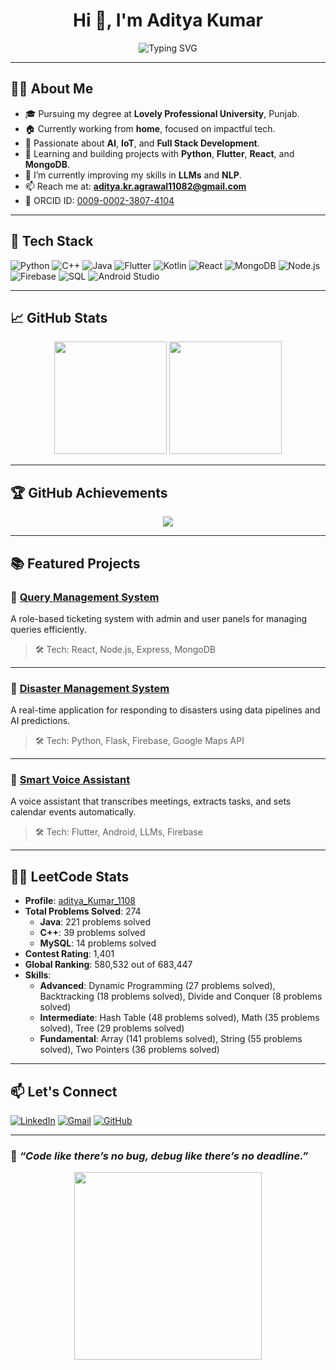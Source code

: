 <h1 align="center">Hi 👋, I'm Aditya Kumar</h1>

<div align="center">
  <img src="https://readme-typing-svg.demolab.com?font=Fira+Code&size=24&duration=3000&pause=1000&center=true&vCenter=true&width=435&lines=Tech+Explorer+%F0%9F%9A%80;Problem+Solver+%F0%9F%94%A5;Code+%E2%9D%A4%EF%B8%8F+Coffee+%E2%98%95;Welcome+to+my+GitHub+Profile!" alt="Typing SVG" />
</div>

---

## 🙋‍♂️ About Me

- 🎓 Pursuing my degree at **Lovely Professional University**, Punjab.
- 🏠 Currently working from **home**, focused on impactful tech.
- 🔭 Passionate about **AI**, **IoT**, and **Full Stack Development**.
- 🧠 Learning and building projects with **Python**, **Flutter**, **React**, and **MongoDB**.
- 🌱 I’m currently improving my skills in **LLMs** and **NLP**.
- 📫 Reach me at: **aditya.kr.agrawal11082@gmail.com**
- 🧾 ORCID ID: [0009-0002-3807-4104](https://orcid.org/0009-0002-3807-4104)

---

## 🚀 Tech Stack

![Python](https://img.shields.io/badge/Python-3776AB?style=flat&logo=python&logoColor=white)
![C++](https://img.shields.io/badge/C%2B%2B-00599C?style=flat&logo=c%2B%2B&logoColor=white)
![Java](https://img.shields.io/badge/Java-ED8B00?style=flat&logo=java&logoColor=white)
![Flutter](https://img.shields.io/badge/Flutter-02569B?style=flat&logo=flutter&logoColor=white)
![Kotlin](https://img.shields.io/badge/Kotlin-0095D5?style=flat&logo=kotlin&logoColor=white)
![React](https://img.shields.io/badge/React-20232A?style=flat&logo=react&logoColor=61DAFB)
![MongoDB](https://img.shields.io/badge/MongoDB-4EA94B?style=flat&logo=mongodb&logoColor=white)
![Node.js](https://img.shields.io/badge/Node.js-339933?style=flat&logo=nodedotjs&logoColor=white)
![Firebase](https://img.shields.io/badge/Firebase-FFCA28?style=flat&logo=firebase&logoColor=black)
![SQL](https://img.shields.io/badge/SQL-4479A1?style=flat&logo=mysql&logoColor=white)
![Android Studio](https://img.shields.io/badge/Android%20Studio-3DDC84?style=flat&logo=android-studio&logoColor=white)

---

## 📈 GitHub Stats

<p align="center">
  <img src="https://github-readme-stats.vercel.app/api?username=adityakr1108&show_icons=true&theme=radical" height="180"/>
  <img src="https://github-readme-stats.vercel.app/api/top-langs/?username=adityakr1108&layout=compact&theme=radical" height="180"/>
</p>

---

## 🏆 GitHub Achievements

<p align="center">
  <img src="https://github-profile-trophy.vercel.app/?username=adityakr1108&theme=radical&row=1&no-bg=true&no-frame=true" />
</p>

---

## 📚 Featured Projects

### 🔹 [Query Management System](https://github.com/adityakr1108/Query-Management)
A role-based ticketing system with admin and user panels for managing queries efficiently.

> 🛠️ Tech: React, Node.js, Express, MongoDB

---

### 🔹 [Disaster Management System](https://github.com/adityakr1108/disaster-management)
A real-time application for responding to disasters using data pipelines and AI predictions.

> 🛠️ Tech: Python, Flask, Firebase, Google Maps API

---

### 🔹 [Smart Voice Assistant](https://github.com/adityakr1108/smart-voice-assistant)
A voice assistant that transcribes meetings, extracts tasks, and sets calendar events automatically.

> 🛠️ Tech: Flutter, Android, LLMs, Firebase

---

## 🧑‍💻 LeetCode Stats

- **Profile**: [aditya_Kumar_1108](https://leetcode.com/u/aditya_Kumar_1108/)
- **Total Problems Solved**: 274
  - **Java**: 221 problems solved
  - **C++**: 39 problems solved
  - **MySQL**: 14 problems solved
- **Contest Rating**: 1,401
- **Global Ranking**: 580,532 out of 683,447
- **Skills**:
  - **Advanced**: Dynamic Programming (27 problems solved), Backtracking (18 problems solved), Divide and Conquer (8 problems solved)
  - **Intermediate**: Hash Table (48 problems solved), Math (35 problems solved), Tree (29 problems solved)
  - **Fundamental**: Array (141 problems solved), String (55 problems solved), Two Pointers (36 problems solved)

---

## 📫 Let's Connect

[![LinkedIn](https://img.shields.io/badge/LinkedIn-Connect-blue?style=flat&logo=linkedin)](https://www.linkedin.com/in/aditya-kumar-11082003-babua/)
[![Gmail](https://img.shields.io/badge/Gmail-Contact-red?style=flat&logo=gmail)](mailto:aditya.kr.agrawal1108@gmail.com)
[![GitHub](https://img.shields.io/badge/GitHub-Follow-black?style=flat&logo=github)](https://github.com/adityakr1108)

---

### 🧠 *“Code like there’s no bug, debug like there’s no deadline.”*

<div align="center">
  <img src="https://media.giphy.com/media/qgQUggAC3Pfv687qPC/giphy.gif" width="300" />
</div>
